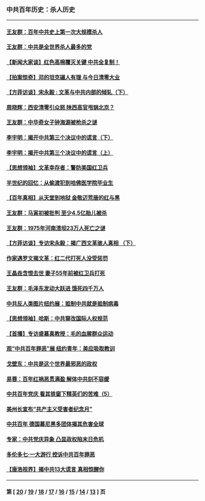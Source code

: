 ### 中共百年历史：杀人历史
---
#### [王友群：百年中共史上第一次大规模杀人](../../pages/nf1176106/n13863785.md?11190430) 
#### [王友群：中共是全世界杀人最多的党](../../pages/nf1176106/n13860689.md?11190430) 
#### [【新闻大家谈】红色高棉覆灭关键 中共全复制！](../../pages/nf1176106/n13850222.md?11190430) 
#### [【拍案惊奇】邓的坦克碾人有理 与今日清零大业](../../pages/nf1176106/n13729574.md?11190430) 
#### [【方菲访谈】宋永毅 : 文革与中共内部的倾轧（下）](../../pages/nf1176106/n13486836.md?11190430) 
#### [周晓辉：西安清零引众怒 陕西高官甩锅北京？](../../pages/nf1176106/n13484627.md?11190430) 
#### [王友群：中华奇女子钟海源被枪杀之谜](../../pages/nf1176106/n13430555.md?11190430) 
#### [李宇明：揭开中共第三个决议中的谎言（下）](../../pages/nf1176106/n13389389.md?11190430) 
#### [李宇明：揭开中共第三个决议中的谎言（上）](../../pages/nf1176106/n13388697.md?11190430) 
#### [【思想领袖】文革幸存者：警防美国红卫兵](../../pages/nf1176106/n13339289.md?11190430) 
#### [半世纪的回忆：从偷渡犯到哈佛医学院毕业生](../../pages/nf1176106/n13345328.md?11190430) 
#### [【百年真相】从天堂到地狱 金敬迈荒唐的红与黑](../../pages/nf1176106/n13336995.md?11190430) 
#### [王友群：马寅初被批判 至少4.5亿胎儿被杀](../../pages/nf1176106/n13260313.md?11190430) 
#### [王友群：1975年河南溃坝23万人死亡之谜](../../pages/nf1176106/n13231576.md?11190430) 
#### [【方菲访谈】专访宋永毅：揭广西文革骇人真相 （下）](../../pages/nf1176106/n13209074.md?11190430) 
#### [作家遇罗文揭文革：红二代打死人没受惩罚](../../pages/nf1176106/n13205254.md?11190430) 
#### [王晶垚含恨去世 妻子55年前被红卫兵打死](../../pages/nf1176106/n13203590.md?11190430) 
#### [王友群：毛泽东发动大跃进 饿死四千万人](../../pages/nf1176106/n13177158.md?11190430) 
#### [中共反人类图片纽约展：抵制中共就是抵制病毒](../../pages/nf1176106/n13115371.md?11190430) 
#### [【思想领袖】哈斯：中共窜改国际人权规范](../../pages/nf1176106/n13053647.md?11190430) 
#### [【首播】专访盛慕真教授：毛的血腥群众运动](../../pages/nf1176106/n13091782.md?11190430) 
#### [观“中共百年罪恶”展 纽约青年：美应吸取教训](../../pages/nf1176106/n13085246.md?11190430) 
#### [戈壁东：中共是这个世界最邪恶的政权](../../pages/nf1176106/n13085641.md?11190430) 
#### [易蓉：百年红祸恶贯满盈 解体中共刻不容缓](../../pages/nf1176106/n13084455.md?11190430) 
#### [中共百年党庆 看其铁窗下精英们的苦难（5）](../../pages/nf1176106/n13076766.md?11190430) 
#### [美州长宣布“共产主义受害者纪念月”](../../pages/nf1176106/n13074024.md?11190430) 
#### [中共百年 德国慕尼黑多团体揭其危害全球](../../pages/nf1176106/n13068873.md?11190430) 
#### [专家：中共党庆异象 凸显政权陷末日危机](../../pages/nf1176106/n13067084.md?11190430) 
#### [多伦多七·一大游行 控诉中共百年罪恶](../../pages/nf1176106/n13062043.md?11190430) 
#### [【唐浩视界】揭中共13大谎言 真相惊醒你](../../pages/nf1176106/n13065208.md?11190430) 

---
#### 第 [ [20](./20.md?11190430) / [19](./19.md?11190430) / [18](./18.md?11190430) / [17](./17.md?11190430) / [16](./16.md?11190430) / [15](./15.md?11190430) / [14](./14.md?11190430) / [13](./13.md?11190430) ] 页
